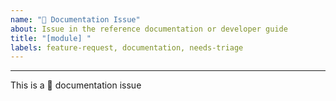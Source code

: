 ```yaml
---
name: "📕 Documentation Issue"
about: Issue in the reference documentation or developer guide
title: "[module] "
labels: feature-request, documentation, needs-triage
---
```


<!-- 
- developer guide? raise issue/pr here: https://github.com/awsdocs/aws-cdk-guide
- want to help? submit a pull request here: https://github.com/aws/aws-cdk
-->

<!--
link to reference doc page:
-->



<!--
describe your issue:
-->





---

This is a 📕 documentation issue
